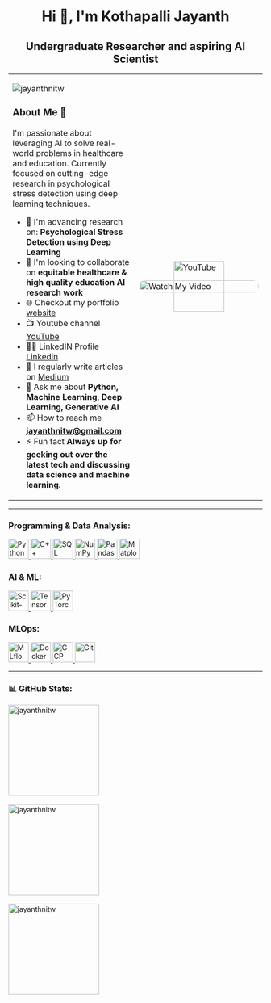 <h1 align="center">Hi 👋, I'm Kothapalli Jayanth</h1>
<h2 align="center">Undergraduate Researcher and aspiring AI Scientist</h2>

<table border="0">
<tr>
<td width="50%">

<p align="left"> <img src="https://komarev.com/ghpvc/?username=jayanthnitw&label=Profile%20views&color=0e75b6&style=flat" alt="jayanthnitw" /> </p>

### About Me 🎯
I'm passionate about leveraging AI to solve real-world problems in healthcare and education. Currently focused on cutting-edge research in psychological stress detection using deep learning techniques.

- 🔭 I'm advancing research on: **Psychological Stress Detection using Deep Learning**
- 👯 I'm looking to collaborate on **equitable healthcare & high quality education AI research work**
- 🌐 Checkout my portfolio [website](https://jayanthnitw.github.io/portfolio/)
- 📺 Youtube channel [YouTube](https://www.youtube.com/channel/UCWf559eRJWRyoPeUER2RoLQ)
- 👨‍💻 LinkedIN Profile [Linkedin](https://www.linkedin.com/in/jayanthnitw)
- 📝 I regularly write articles on [Medium](https://medium.com/@kothapallijayanth521)
- 💬 Ask me about **Python, Machine Learning, Deep Learning, Generative AI**
- 📫 How to reach me **jayanthnitw@gmail.com**
- ⚡ Fun fact **Always up for geeking out over the latest tech and discussing data science and machine learning.**

</td>
<td width="50%">
  <div style="position: relative;">
    <a href="https://www.youtube.com/watch?v=BFqLXs_WUlE">
      <img src="https://img.youtube.com/vi/BFqLXs_WUlE/maxresdefault.jpg" alt="Watch My Video" width="100%" style="border-radius: 10px">
      <div style="position: absolute; top: 50%; left: 50%; transform: translate(-50%, -50%);">
        <img src="https://www.gstatic.com/youtube/img/branding/youtubelogo/svg/youtubelogo.svg" alt="YouTube" width="100">
      </div>
    </a>
  </div>
</td>
</tr>
</table>

<hr>

<h3 align="left">Programming & Data Analysis:</h3>
<p align="left"> 
  <a href="https://www.python.org" target="_blank" rel="noreferrer"> 
    <img src="https://upload.wikimedia.org/wikipedia/commons/c/c3/Python-logo-notext.svg" alt="Python" width="40" height="40"/> 
  </a>
  <a href="https://isocpp.org/" target="_blank" rel="noreferrer"> 
    <img src="https://upload.wikimedia.org/wikipedia/commons/1/18/ISO_C%2B%2B_Logo.svg" alt="C++" width="40" height="40"/> 
  </a>
  <a href="https://www.mysql.com/" target="_blank" rel="noreferrer"> 
    <img src="https://upload.wikimedia.org/wikipedia/en/d/dd/MySQL_logo.svg" alt="SQL" width="40" height="40"/> 
  </a>
  <a href="https://numpy.org/" target="_blank" rel="noreferrer"> 
    <img src="https://upload.wikimedia.org/wikipedia/commons/3/31/NumPy_logo_2020.svg" alt="NumPy" width="40" height="40"/> 
  </a>
  <a href="https://pandas.pydata.org/" target="_blank" rel="noreferrer"> 
    <img src="https://upload.wikimedia.org/wikipedia/commons/e/ed/Pandas_logo.svg" alt="Pandas" width="40" height="40"/> 
  </a>
  <a href="https://matplotlib.org/" target="_blank" rel="noreferrer"> 
    <img src="https://upload.wikimedia.org/wikipedia/commons/8/84/Matplotlib_icon.svg" alt="Matplotlib" width="40" height="40"/> 
  </a>
</p>

<h3 align="left">AI & ML:</h3>
<p align="left">
  <a href="https://scikit-learn.org/" target="_blank" rel="noreferrer"> 
    <img src="https://upload.wikimedia.org/wikipedia/commons/0/05/Scikit_learn_logo_small.svg" alt="Scikit-Learn" width="40" height="40"/> 
  </a>
  <a href="https://www.tensorflow.org/" target="_blank" rel="noreferrer"> 
    <img src="https://www.vectorlogo.zone/logos/tensorflow/tensorflow-icon.svg" alt="TensorFlow" width="40" height="40"/> 
  </a>
  <a href="https://pytorch.org/" target="_blank" rel="noreferrer"> 
    <img src="https://upload.wikimedia.org/wikipedia/commons/1/10/PyTorch_logo_icon.svg" alt="PyTorch" width="40" height="40"/> 
  </a>
</p>

<h3 align="left">MLOps:</h3>
<p align="left">
  <a href="https://mlflow.org/" target="_blank" rel="noreferrer"> 
    <img src="https://upload.wikimedia.org/wikipedia/commons/6/6a/Mlflow-logo-black.svg" alt="MLflow" width="40" height="40"/> 
  </a>
  <a href="https://www.docker.com/" target="_blank" rel="noreferrer"> 
    <img src="https://www.vectorlogo.zone/logos/docker/docker-icon.svg" alt="Docker" width="40" height="40"/> 
  </a>
  <a href="https://cloud.google.com/" target="_blank" rel="noreferrer"> 
    <img src="https://upload.wikimedia.org/wikipedia/commons/5/51/Google_Cloud_Logo.svg" alt="GCP" width="40" height="40"/> 
  </a>
  <a href="https://git-scm.com/" target="_blank" rel="noreferrer"> 
    <img src="https://upload.wikimedia.org/wikipedia/commons/e/e0/Git-logo.svg" alt="Git" width="40" height="40"/> 
  </a>
</p>

<hr>

### 📊 GitHub Stats:

<div>
  <img height="180em" src="https://github-readme-stats.vercel.app/api/top-langs?username=jayanthnitw&show_icons=true&locale=en&layout=compact&theme=dark" alt="jayanthnitw" />
</div>

<br clear="both">

<div>
  <img height="180em" src="https://github-readme-stats.vercel.app/api?username=jayanthnitw&show_icons=true&locale=en&theme=dark" alt="jayanthnitw" />
</div>

<br>

<div>
  <img height="180em" src="https://github-readme-streak-stats.herokuapp.com/?user=jayanthnitw&theme=dark" alt="jayanthnitw" />
</div>
